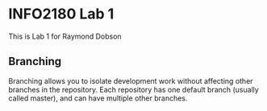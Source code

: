 # INFO2180 Lab 1

This is Lab 1 for Raymond Dobson

## Branching

Branching allows you to isolate development work without affecting other branches in the repository.
Each repository has one default branch (usually called master), and can have multiple other branches.